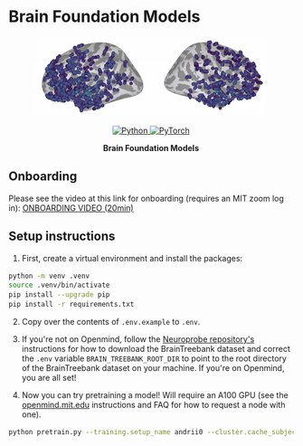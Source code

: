 # Brain Foundation Models

<p align="center">
  <a href="https://neuroprobe.dev">
    <img src="assets/brain_animation.gif" alt="Neuroprobe Logo" style="height: 10em" />
  </a>
</p>

<p align="center">
    <a href="https://www.python.org/">
        <img alt="Python" src="https://img.shields.io/badge/Python-3.8+-1f425f.svg?color=purple">
    </a>
    <a href="https://pytorch.org/">
        <img alt="PyTorch" src="https://img.shields.io/badge/PyTorch-2.0+-ee4c2c.svg">
    </a>
</p>

<p align="center"><strong>Brain Foundation Models</strong></p>

## Onboarding

Please see the video at this link for onboarding (requires an MIT zoom log in):
[ONBOARDING VIDEO (20min)](https://mit.zoom.us/rec/share/s2XgwBipwcQDJEmb9OICnecNDenA0EyKidxDg_zP5M9GdvXQxbobaZVtM44AI3fe.4jEyRBNSP2bvQ_cU?startTime=1749952722000)

## Setup instructions

1. First, create a virtual environment and install the packages:
```sh
python -m venv .venv
source .venv/bin/activate
pip install --upgrade pip
pip install -r requirements.txt
```

2. Copy over the contents of `.env.example` to `.env`. 

3. If you're not on Openmind, follow the [Neuroprobe repository's](https://github.com/azaho/neuroprobe) instructions for how to download the BrainTreebank dataset and correct the `.env` variable `BRAIN_TREEBANK_ROOT_DIR` to point to the root directory of the BrainTreebank dataset on your machine. If you're on Openmind, you are all set!

4. Now you can try pretraining a model! Will require an A100 GPU (see the [openmind.mit.edu](https://openmind.mit.edu) instructions and FAQ for how to request a node with one).
```sh
python pretrain.py --training.setup_name andrii0 --cluster.cache_subjects 0 --cluster.eval_at_beginning 0
```
